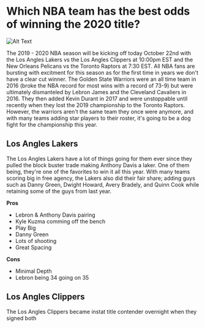 # Which NBA team has the best odds of winning the 2020 title?
![Alt Text](https://i.ytimg.com/vi/9TZ2_0OGHaU/maxresdefault.jpg)

The 2019 - 2020 NBA season will be kicking off today October 22nd with the Los Angles Lakers vs the Los Angles Clippers at 10:00pm EST and the New Orleans Pelicans vs the Toronto Raptors at 7:30 EST. All NBA fans are bursting with excitment for this season as for the first time in years we don't have a clear cut winner. The Golden State Warriors were an all time team in 2016 (broke the NBA record for most wins with a record of 73-9) but were ultimately dismanteled by Lebron James and the Cleveland Cavaliers in 2016. They then added Kevin Durant in 2017 and were unstoppable until recently when they lost the 2019 championship to the Toronto Raptors. However, the warriors aren't the same team they once were anymore, and with many teams adding star players to their roster, it's going to be a dog fight for the championship this year. 

## Los Angles Lakers
The Los Angles Lakers have a lot of things going for them ever since they pulled the block buster trade making Anthony Davis a laker. One of them being, they're one of the favorites to win it all this year. With many teams scoring big in free agency, the Lakers also did their fair share; adding guys such as Danny Green, Dwight Howard, Avery Bradely, and Quinn Cook while retaining some of the guys from last year.

**Pros**
* Lebron & Anthony Davis pairing
* Kyle Kuzma comming off the bench
* Play Big
* Danny Green
* Lots of shooting
* Great Spacing

**Cons**
* Minimal Depth
* Lebron being 34 going on 35

## Los Angles Clippers
The Los Angles Clippers became instat title contender overnight when they signed both 
